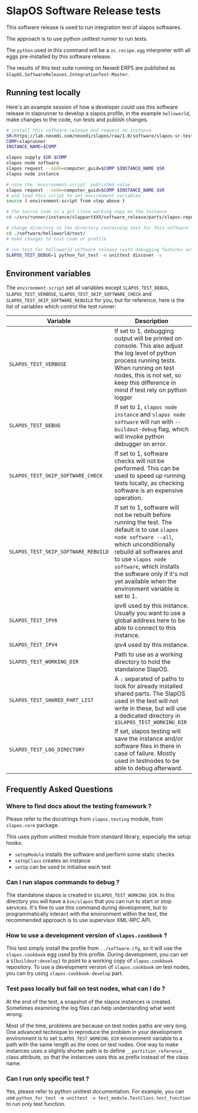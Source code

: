 # SlapOS Software Release tests

This software release is used to run integration test of slapos softwares.

The approach is to use python unittest runner to run tests.

The `python` used in this command will be a `zc.recipe.egg` interpreter with
all eggs pre-installed by this software release.

The results of this test suite running on Nexedi ERP5 are published as `SlapOS.SoftwareReleases.IntegrationTest-Master`.

## Running test locally

Here's an example session of how a developer could use this software release in
slaprunner to develop a slapos profile, in the example `helloworld`, make
changes to the code, run tests and publish changes.

```bash
# install this software release and request an instance
SR=https://lab.nexedi.com/nexedi/slapos/raw/1.0/software/slapos-sr-testing/software.cfg
COMP=slaprunner
INSTANCE_NAME=$COMP

slapos supply $SR $COMP
slapos node software
slapos request --node=computer_guid=$COMP $INSTANCE_NAME $SR
slapos node instance

# note the `environment-script` published value
slapos request --node=computer_guid=$COMP $INSTANCE_NAME $SR
# and load this script to set environment variables
source ( environment-script from step above )

# The source code is a git clone working copy on the instance
cd ~/srv/runner/instance/slappartXXX/software_release/parts/slapos-repository/

# change directory to the directory containing test for this software
cd ./software/helloworld/test/
# make changes to test code or profile

# run test for helloworld software release (with debugging features activated)
SLAPOS_TEST_DEBUG=1 python_for_test -m unittest discover -v
```

## Environment variables

The `environment-script` set all variables except `SLAPOS_TEST_DEBUG`, `SLAPOS_TEST_VERBOSE`, `SLAPOS_TEST_SKIP_SOFTWARE_CHECK` and `SLAPOS_TEST_SKIP_SOFTWARE_REBUILD` for you, but for reference, here is the list of variables which control the test runner:

| Variable | Description |
| --- | --- |
| `SLAPOS_TEST_VERBOSE` | If set to 1, debugging output will be printed on console. This also adjust the log level of python process running tests. When running on test nodes, this is not set, so keep this difference in mind if test rely on python logger |
| `SLAPOS_TEST_DEBUG` | If set to 1, `slapos node instance` and `slapos node software` will run with `--buildout-debug` flag, which will invoke python debugger on error. |
| `SLAPOS_TEST_SKIP_SOFTWARE_CHECK` | If set to 1, software checks will not be performed. This can be used to speed up running tests locally, as checking software is an expensive operation. |
| `SLAPOS_TEST_SKIP_SOFTWARE_REBUILD` | If set to 1, software will not be rebuilt before running the test. The default is to use `slapos node software --all`, which unconditionally rebuild all softwares and to use `slapos node software`, which installs the software only if it's not yet available when the environment variable is set to 1. |
| `SLAPOS_TEST_IPV6` | ipv6 used by this instance. Usually you want to use a global address here to be able to connect to this instance. |
| `SLAPOS_TEST_IPV4` | ipv4 used by this instance. |
| `SLAPOS_TEST_WORKING_DIR` | Path to use as a working directory to hold the standalone SlapOS. |
| `SLAPOS_TEST_SHARED_PART_LIST` | A `:` separated of paths to look for already installed shared parts. The SlapOS used in the test will not write in these, but will use a dedicated directory in `$SLAPOS_TEST_WORKING_DIR` |
| `SLAPOS_TEST_LOG_DIRECTORY` | If set, slapos testing will save the instance and/or software files in there in case of failure. Mostly used in testnodes to be able to debug afterward. |


## Frequently Asked Questions

### Where to find docs about the testing framework ?

Please refer to the docstrings from `slapos.testing` module, from `slapos.core` package.

This uses python unittest module from standard library, especially the setup hooks:
 - `setUpModule` installs the software and perform some static checks
 - `setUpClass` creates an instance
 - `setUp` can be used to initialise each test

### Can I run slapos commands to debug ?

The standalone slapos is created in `$SLAPOS_TEST_WORKING_DIR`. In this directory you will have a `bin/slapos` that you can run to start or stop services.
It's fine to use this command during development, but to programmatically interact with the environment within the test, the recommended approach is to use supervisor XML-RPC API.

### How to use a development version of `slapos.cookbook` ?

This test simply install the profile from `../software.cfg`, so it will use the `slapos.cookbook` egg used by this profile. During development, you can set a `${buildout:develop}` to point to a working copy of `slapos.cookbook` repository.
To use a development version of `slapos.cookbook` on test nodes, you can try using `slapos-cookbook-develop` part.

### Test pass locally but fail on test nodes, what can I do ?

At the end of the test, a snapshot of the slapos instances is created. Sometimes examining the log files can help understanding what went wrong.

Most of the time, problems are because on test nodes paths are very long. One advanced technique to reproduce the problem in your development environment is to set `SLAPOS_TEST_WORKING_DIR` environment variable to a path with the same length as the ones on test nodes.
One way to make instances uses a slightly shorter path is to define `__partition_reference__` class attribute, so that the instances uses this as prefix instead of the class name.

### Can I run only specific test ?

Yes, please refer to python unittest documentation. For example, you can use `python_for_test -m unittest -v test_module.TestClass.test_function` to run only test function.
